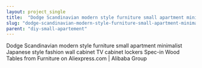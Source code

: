 ```yaml
---
layout: project_single
title:  "Dodge Scandinavian modern style furniture small apartment minimalist Japanese style fashion wall cabinet TV cabinet lockers Spec-in Wood Tables from Furniture on Aliexpress.com | Alibaba Group"
slug: "dodge-scandinavian-modern-style-furniture-small-apartment-minimalist-japanese-style-fashion-wall-cabinet-tv-cabinet"
parent: "diy-small-apartement"
---
```

Dodge Scandinavian modern style furniture small apartment minimalist Japanese style fashion wall cabinet TV cabinet lockers Spec-in Wood Tables from Furniture on Aliexpress.com | Alibaba Group